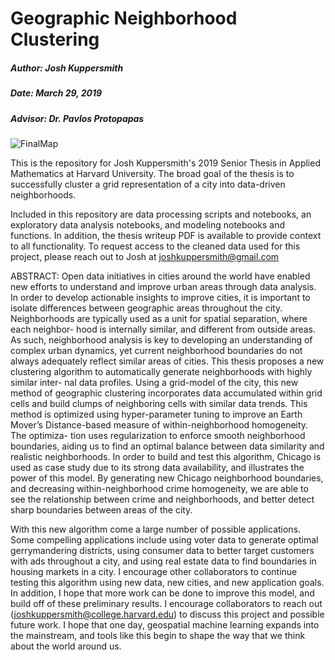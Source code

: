 # Geographic Neighborhood Clustering

##### Author: Josh Kuppersmith

##### Date: March 29, 2019

##### Advisor: Dr. Pavlos Protopapas


![FinalMap](../final_model.png)


This is the repository for Josh Kuppersmith's 2019 Senior Thesis in Applied Mathematics at Harvard University. 
The broad goal of the thesis is to successfully cluster a grid representation of a city into data-driven neighborhoods.

Included in this repository are data processing scripts and notebooks, an exploratory data analysis notebooks, and modeling notebooks and functions. In addition, the thesis writeup PDF is available to provide context to all functionality. To request access to the cleaned data used for this project, please reach out to Josh at joshkuppersmith@gmail.com

ABSTRACT: Open data initiatives in cities around the world have enabled new efforts to understand and improve urban areas through data analysis. In order to develop actionable insights to improve cities, it is important to isolate differences between geographic areas throughout the city. Neighborhoods are typically used as a unit for spatial separation, where each neighbor- hood is internally similar, and different from outside areas. As such, neighborhood analysis is key to developing an understanding of complex urban dynamics, yet current neighborhood boundaries do not always adequately reflect similar areas of cities. This thesis proposes a new clustering algorithm to automatically generate neighborhoods with highly similar inter- nal data profiles. Using a grid-model of the city, this new method of geographic clustering incorporates data accumulated within grid cells and build clumps of neighboring cells with similar data trends. This method is optimized using hyper-parameter tuning to improve an Earth Mover’s Distance-based measure of within-neighborhood homogeneity. The optimiza- tion uses regularization to enforce smooth neighborhood boundaries, aiding us to find an optimal balance between data similarity and realistic neighborhoods. In order to build and test this algorithm, Chicago is used as case study due to its strong data availability, and illustrates the power of this model. By generating new Chicago neighborhood boundaries, and decreasing within-neighborhood crime homogeneity, we are able to see the relationship between crime and neighborhoods, and better detect sharp boundaries between areas of the city.

With this new algorithm come a large number of possible applications. Some compelling applications include using voter data to generate optimal gerrymandering districts, using consumer data to better target customers with ads throughout a city, and using real estate data to find boundaries in housing markets in a city. I encourage other collaborators to continue testing this algorithm using new data, new cities, and new application goals. In addition, I hope that more work can be done to improve this model, and build off of these preliminary results. I encourage collaborators to reach out (joshkuppersmith@college.harvard.edu) to discuss this project and possible future work. I hope that one day, geospatial machine learning expands into the mainstream, and tools like this begin to shape the way that we think about the world around us.
